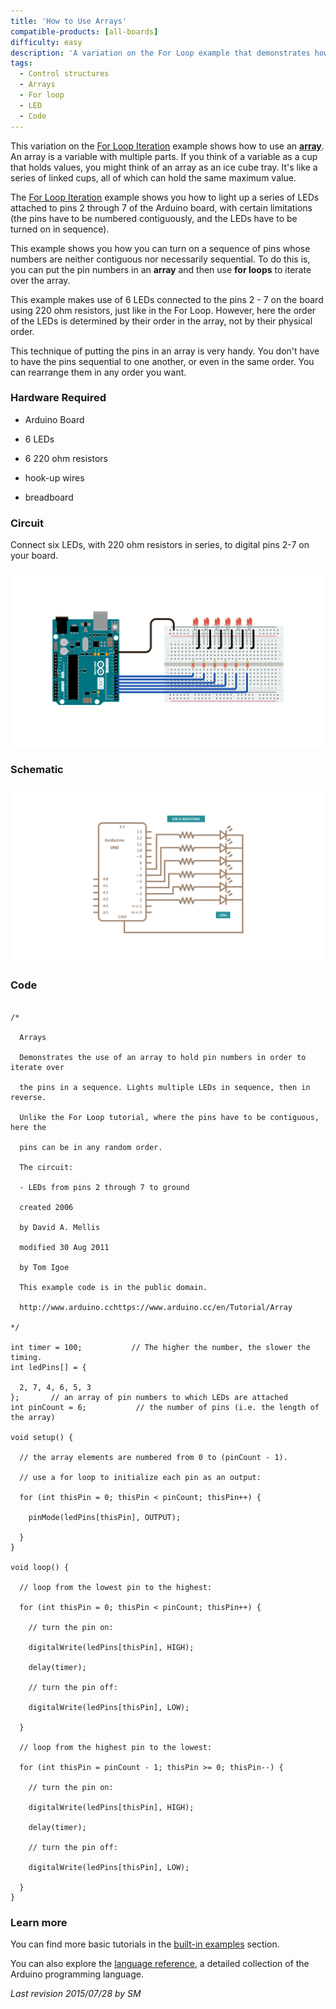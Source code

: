 ```yaml
---
title: 'How to Use Arrays'
compatible-products: [all-boards]
difficulty: easy
description: 'A variation on the For Loop example that demonstrates how to use an array.'
tags: 
  - Control structures
  - Arrays
  - For loop
  - LED
  - Code
---
```


This variation on the [For Loop Iteration](/built-in-examples/control-structures/ForLoopIteration) example shows how to use an [**array**](https://www.arduino.cc/en/Reference/Array).  An array is a variable with multiple parts.  If you think of a variable as a cup that holds values, you might think of an array as an ice cube tray. It's like a series of linked cups, all of which can hold the same maximum value.

The [For Loop Iteration](/built-in-examples/control-structures/ForLoopIteration) example shows you how to light up a series of LEDs attached to pins 2 through 7 of the Arduino board, with certain limitations (the pins have to be numbered contiguously, and the LEDs have to be turned on in sequence).

This example shows you how you can turn on a sequence of pins whose numbers are neither contiguous nor necessarily sequential.  To do this is, you can put the pin numbers in an **array** and then use **for loops** to iterate over the array.

This example makes use of 6 LEDs connected to the pins 2 - 7 on the board using 220 ohm resistors, just like in the For Loop. However, here the order of the LEDs is determined by their order in the array, not by their physical order.

This technique of putting the pins in an array is very handy. You don't have to have the pins sequential to one another, or even in the same order.  You can rearrange them in any order you want.

### Hardware Required

- Arduino Board

- 6 LEDs
- 6 220 ohm resistors

- hook-up wires

- breadboard

### Circuit

Connect six LEDs, with 220 ohm resistors in series, to digital pins 2-7 on your board.



![](assets/circuit.png)


### Schematic


![](assets/schematic.png)

### Code

```arduino

/*

  Arrays

  Demonstrates the use of an array to hold pin numbers in order to iterate over

  the pins in a sequence. Lights multiple LEDs in sequence, then in reverse.

  Unlike the For Loop tutorial, where the pins have to be contiguous, here the

  pins can be in any random order.

  The circuit:

  - LEDs from pins 2 through 7 to ground

  created 2006

  by David A. Mellis

  modified 30 Aug 2011

  by Tom Igoe

  This example code is in the public domain.

  http://www.arduino.cchttps://www.arduino.cc/en/Tutorial/Array

*/

int timer = 100;           // The higher the number, the slower the timing.
int ledPins[] = {

  2, 7, 4, 6, 5, 3
};       // an array of pin numbers to which LEDs are attached
int pinCount = 6;           // the number of pins (i.e. the length of the array)

void setup() {

  // the array elements are numbered from 0 to (pinCount - 1).

  // use a for loop to initialize each pin as an output:

  for (int thisPin = 0; thisPin < pinCount; thisPin++) {

    pinMode(ledPins[thisPin], OUTPUT);

  }
}

void loop() {

  // loop from the lowest pin to the highest:

  for (int thisPin = 0; thisPin < pinCount; thisPin++) {

    // turn the pin on:

    digitalWrite(ledPins[thisPin], HIGH);

    delay(timer);

    // turn the pin off:

    digitalWrite(ledPins[thisPin], LOW);

  }

  // loop from the highest pin to the lowest:

  for (int thisPin = pinCount - 1; thisPin >= 0; thisPin--) {

    // turn the pin on:

    digitalWrite(ledPins[thisPin], HIGH);

    delay(timer);

    // turn the pin off:

    digitalWrite(ledPins[thisPin], LOW);

  }
}
```

### Learn more

You can find more basic tutorials in the [built-in examples](/built-in-examples) section.

You can also explore the [language reference](https://www.arduino.cc/reference/en/), a detailed collection of the Arduino programming language.

*Last revision 2015/07/28 by SM*